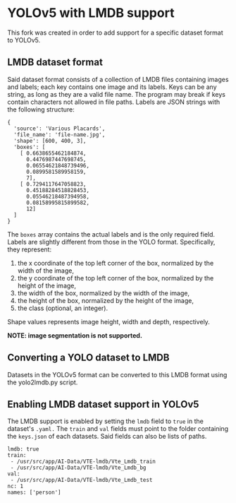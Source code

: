 # YOLOv5 with LMDB support
This fork was created in order to add support for a specific dataset format to YOLOv5.

## LMDB dataset format
Said dataset format consists of a collection of LMDB files containing images and labels; each key contains one image and its labels.
Keys can be any string, as long as they are a valid file name. The program may break if keys contain characters not allowed in file paths.
Labels are JSON strings with the following structure:
```
{
  'source': 'Various Placards',
  'file_name': 'file-name.jpg',
  'shape': [600, 400, 3],
  'boxes': [
    [ 0.6638655462184874,
      0.4476987447698745,
      0.06554621848739496,
      0.0899581589958159,
      7],
    [ 0.7294117647058823,
      0.45188284518828453,
      0.05546218487394958,
      0.08158995815899582,
      12]
  ]
}
```
The ```boxes``` array contains the actual labels and is the only required field.
Labels are slightly different from those in the YOLO format.
Specifically, they represent:
  1. the x coordinate of the top left corner of the box, normalized by the width of the image,
  1. the y coordinate of the top left corner of the box, normalized by the height of the image,
  1. the width of the box, normalized by the width of the image,
  1. the height of the box, normalized by the height of the image,
  1. the class (optional, an integer).

Shape values represents image height, width and depth, respectively.

**NOTE: image segmentation is not supported.**

## Converting a YOLO dataset to LMDB
Datasets in the YOLOv5 format can be converted to this LMDB format using the yolo2lmdb.py script.  

## Enabling LMDB dataset support in YOLOv5
The LMDB support is enabled by setting the ```lmdb``` field to ```true``` in the dataset's ```.yaml.```
The ```train``` and ```val``` fields must point to the folder containing the ```keys.json``` of each datasets.
Said fields can also be lists of paths.

```
lmdb: true
train: 
 - /usr/src/app/AI-Data/VTE-lmdb/Vte_Lmdb_train
 - /usr/src/app/AI-Data/VTE-lmdb/Vte_Lmdb_bg
val: 
 - /usr/src/app/AI-Data/VTE-lmdb/Vte_Lmdb_test
nc: 1
names: ['person']
```

